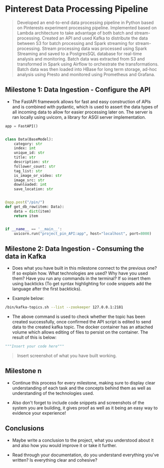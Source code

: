 # Pinterest Data Processing Pipeline

> Developed an end-to-end data processing pipeline in Python based on Pinterests experiment processing pipeline. 
> Implemented based on Lambda architecture to take advantage of both batch and stream-processing.
> Created an API and used Kafka to distribute the data between S3 for batch processing and Spark streaming for stream-processing.
> Stream processing data was processed using Spark Streaming and saved to a PostgresSQL database for real-time analysis and monitoring. 
> Batch data was extracted from S3 and transformed in Spark using Airflow to orchestrate the transformations. 
> Batch data was then loaded into HBase for long term storage, ad-hoc analysis using Presto and monitored using Prometheus and Grafana.

## Milestone 1: Data Ingestion - Configure the API

- The FastAPI framework allows for fast and easy construction of APIs and is combined with pydantic, which is used to assert the data types of all incoming data to allow for easier processing later on. The server is ran locally using uvicorn, a library for ASGI server implementation.
  
```python
app = FastAPI()


class Data(BaseModel):
    category: str
    index: int
    unique_id: str
    title: str
    description: str
    follower_count: str
    tag_list: str
    is_image_or_video: str
    image_src: str
    downloaded: int
    save_location: str


@app.post("/pin/")
def get_db_row(item: Data):
    data = dict(item)
    return item


if __name__ == '__main__':
    uvicorn.run("project_pin_API:app", host="localhost", port=8000)

```

## Milestone 2: Data Ingestion - Consuming the data in Kafka 

- Does what you have built in this milestone connect to the previous one? If so explain how. What technologies are used? Why have you used them? Have you run any commands in the terminal? If so insert them using backticks (To get syntax highlighting for code snippets add the language after the first backticks).

- Example below:

```bash
/bin/kafka-topics.sh --list --zookeeper 127.0.0.1:2181
```

- The above command is used to check whether the topic has been created successfully, once confirmed the API script is edited to send data to the created kafka topic. The docker container has an attached volume which allows editing of files to persist on the container. The result of this is below:

```python
"""Insert your code here"""
```

> Insert screenshot of what you have built working.

## Milestone n

- Continue this process for every milestone, making sure to display clear understanding of each task and the concepts behind them as well as understanding of the technologies used.

- Also don't forget to include code snippets and screenshots of the system you are building, it gives proof as well as it being an easy way to evidence your experience!

## Conclusions

- Maybe write a conclusion to the project, what you understood about it and also how you would improve it or take it further.

- Read through your documentation, do you understand everything you've written? Is everything clear and cohesive?
